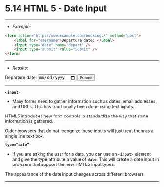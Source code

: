 # 5.14 HTML 5 - Date Input

---
- *Example:*
```html
<form action="http://www.example.com/bookings/" method="post">
	<label for="username">Departure date: </label>
	<input type="date" name="depart" />
	<input type="submit" value="Submit" />
</form>
```

---
- *Results:*
<form action="http://www.example.com/bookings/" method="post">
	<label for="username">Departure date: </label>
	<input type="date" name="depart" />
	<input type="submit" value="Submit" />
</form>

---
**`<input>`**
- Many forms need to gather information such as dates, email addresses, and URLs. This has traditionally been done using text inputs.

HTML5 introduces new form controls to standardize the way that some information is gathered.

Older browsers that do not recognize these inputs will just treat them as a single line text box.

**`type=“date”`**
- If you are asking the user for a date, you can use an **`<input>`** element and give the type attribute a value of **`date`**. This will create a date input in browsers that support the new HMTL5 input types.

The appearance of the date input changes across diﬀerent browsers.

---



